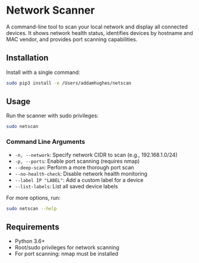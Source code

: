 # Network Scanner

A command-line tool to scan your local network and display all connected devices. It shows network health status, identifies devices by hostname and MAC vendor, and provides port scanning capabilities.

## Installation

Install with a single command:

```bash
sudo pip3 install -e /Users/addamhughes/netscan
```

## Usage

Run the scanner with sudo privileges:

```bash
sudo netscan
```

### Command Line Arguments

- `-n, --network`: Specify network CIDR to scan (e.g., 192.168.1.0/24)
- `-p, --ports`: Enable port scanning (requires nmap)
- `--deep-scan`: Perform a more thorough port scan
- `--no-health-check`: Disable network health monitoring
- `--label IP "LABEL"`: Add a custom label for a device
- `--list-labels`: List all saved device labels

For more options, run:
```bash
sudo netscan --help
```

## Requirements

- Python 3.6+
- Root/sudo privileges for network scanning
- For port scanning: nmap must be installed
